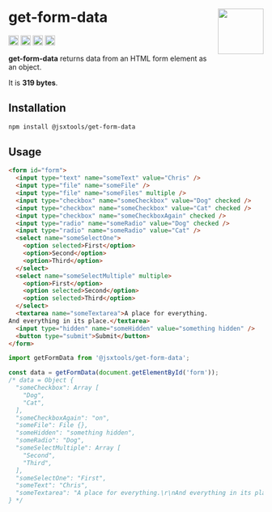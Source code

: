 # get-form-data [<img src="https://avatars.githubusercontent.com/u/52989093" alt="" width="90" height="90" align="right">][monorepo]

[<img alt="npm version" src="https://img.shields.io/npm/v/@jsxtools/get-form-data.svg" height="20">](https://www.npmjs.com/package/@jsxtools/get-form-data)
[<img alt="build status" src="https://img.shields.io/travis/jsxtools/monorepo/master.svg" height="20">](https://travis-ci.org/jsxtools/monorepo/get-form-data)
[<img alt="issue tracker" src="https://img.shields.io/github/issues/jsxtools/monorepo/get-form-data.svg" height="20">](https://github.com/jsxtools/monorepo/issues?q=is:issue+is:open+label:get-form-data)
[<img alt="pull requests" src="https://img.shields.io/github/issues-pr/jsxtools/monorepo/get-form-data.svg" height="20">](https://github.com/jsxtools/monorepo/pulls?q=is:pr+is:open+label:get-form-data)

**get-form-data** returns data from an HTML form element as an object.

It is <strong size>319 bytes</strong>.

## Installation

```sh
npm install @jsxtools/get-form-data
```

## Usage

```html
<form id="form">
  <input type="text" name="someText" value="Chris" />
  <input type="file" name="someFile" />
  <input type="file" name="someFiles" multiple />
  <input type="checkbox" name="someCheckbox" value="Dog" checked />
  <input type="checkbox" name="someCheckbox" value="Cat" checked />
  <input type="checkbox" name="someCheckboxAgain" checked />
  <input type="radio" name="someRadio" value="Dog" checked />
  <input type="radio" name="someRadio" value="Cat" />
  <select name="someSelectOne">
    <option selected>First</option>
    <option>Second</option>
    <option>Third</option>
  </select>
  <select name="someSelectMultiple" multiple>
    <option>First</option>
    <option selected>Second</option>
    <option selected>Third</option>
  </select>
  <textarea name="someTextarea">A place for everything.
And everything in its place.</textarea>
  <input type="hidden" name="someHidden" value="something hidden" />
  <button type="submit">Submit</button>
</form>
```

```js
import getFormData from '@jsxtools/get-form-data';

const data = getFormData(document.getElementById('form'));
/* data = Object {
  "someCheckbox": Array [
    "Dog",
    "Cat",
  ],
  "someCheckboxAgain": "on",
  "someFile": File {},
  "someHidden": "something hidden",
  "someRadio": "Dog",
  "someSelectMultiple": Array [
    "Second",
    "Third",
  ],
  "someSelectOne": "First",
  "someText": "Chris",
  "someTextarea": "A place for everything.\r\nAnd everything in its place.",
} */
```

[monorepo]: https://github.com/jsxtools/monorepo
